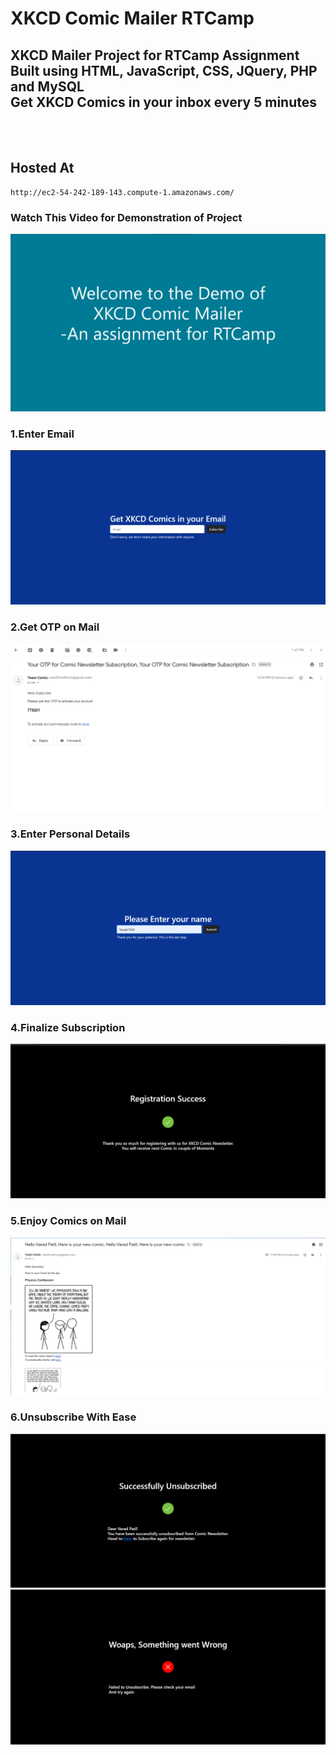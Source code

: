 # XKCD Comic Mailer RTCamp

## XKCD Mailer Project for RTCamp Assignment <br /> Built using HTML, JavaScript, CSS, JQuery, PHP and MySQL <br />Get XKCD Comics in your inbox every 5 minutes
<br />
<br />

## Hosted At
```
http://ec2-54-242-189-143.compute-1.amazonaws.com/
```

### Watch This Video for Demonstration of Project
[![Watch the video](./imgs/0.png)](https://www.youtube.com/watch?v=3wE1-IezToo&feature=youtu.be)

### 1.Enter Email
![](./imgs/1.png)

### 2.Get OTP on Mail
![](./imgs/2.png)

### 3.Enter Personal Details
![](./imgs/3.png)

### 4.Finalize Subscription
![](./imgs/4.png)

### 5.Enjoy Comics on Mail
![](./imgs/5.png)

### 6.Unsubscribe With Ease
![](./imgs/6.png)
![](./imgs/7.png)
